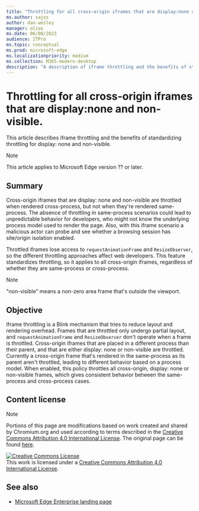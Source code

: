 ```yaml
---
title: "Throttling for all cross-origin iframes that are display:none and non-visible."
ms.author: sajos
author: dan-wesley
manager: alias
ms.date: 06/08/2023
audience: ITPro
ms.topic: conceptual
ms.prod: microsoft-edge
ms.localizationpriority: medium
ms.collection: M365-modern-desktop
description: "A description of iframe throttling and the benefits of standardization."
---
```


# Throttling for all cross-origin iframes that are display:none and non-visible.

This article describes iframe throttling and the benefits of standardizing throttling for display: none and non-visible.

>[!NOTE]
>This article applies to Microsoft Edge version ?? or later.

## Summary

Cross-origin iframes that are display: none and non-visible are throttled when rendered cross-process, but not when they're rendered same-process. The absence of throttling in same-process scenarios could lead to unpredictable behavior for developers, who might not know the underlying process model used to render the page. Also, with this iframe scenario a malicious actor can probe and see whether a browsing session has site/origin isolation enabled.

Throttled iframes lose access to `requestAnimationFrame` and `ResizeObserver`, so the different throttling approaches affect web developers. This feature standardizes throttling, so it applies to all cross-origin iframes, regardless of whether they are same-process or cross-process.

> [!NOTE]
> "non-visible" means a non-zero area frame that's outside the viewport.

## Objective

Iframe throttling is a Blink mechanism that tries to reduce layout and rendering overhead. Frames that are throttled only undergo partial layout, and `requestAnimationFrame` and `ResizeObserver` don't operate when a frame is throttled. Cross-origin iframes that are placed in a different process than their parent, and that are either display: none or non-visible are throttled. Currently a cross-origin frame that's rendered in the same-process as its parent aren't throttled, leading to different behavior based on a process model. When enabled, this policy throttles all cross-origin, display: none or non-visible frames, which gives  consistent behavior between the same-process and cross-process cases.

## Content license

> [!NOTE]
> Portions of this page are modifications based on work created and shared by Chromium.org and used according to terms 
  described in the [Creative Commons Attribution 4.0 International License](http://creativecommons.org/licenses/by/4.0/). The original page can be found [here](https://www.chromium.org/developers/design-documents/network-settings#TOC-Command-line-options-for-proxy-sett).
  
<a rel="license" href="http://creativecommons.org/licenses/by/4.0/"><img alt="Creative Commons License" src="https://i.creativecommons.org/l/by/4.0/88x31.png" /></a><br />This work is licensed under a <a rel="license" href="http://creativecommons.org/licenses/by/4.0/">Creative Commons Attribution 4.0 International License</a>.

## See also

- [Microsoft Edge Enterprise landing page](https://aka.ms/EdgeEnterprise)